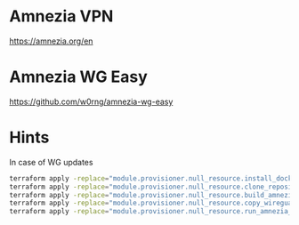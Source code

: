 # Amnezia VPN
https://amnezia.org/en

# Amnezia WG Easy
https://github.com/w0rng/amnezia-wg-easy

# Hints
In case of WG updates
``` bash
terraform apply -replace="module.provisioner.null_resource.install_docker"
terraform apply -replace="module.provisioner.null_resource.clone_repository"
terraform apply -replace="module.provisioner.null_resource.build_amnezia_image"
terraform apply -replace="module.provisioner.null_resource.copy_wireguard_configs" # to run this command set variable `enable_wg_configs` = `true`
terraform apply -replace="module.provisioner.null_resource.run_amnezia_docker_container"
```
